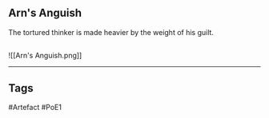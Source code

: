 ## Arn's Anguish
The tortured thinker is made heavier by the weight of his guilt.
##
![[Arn's Anguish.png]]

---
## Tags
#Artefact
#PoE1